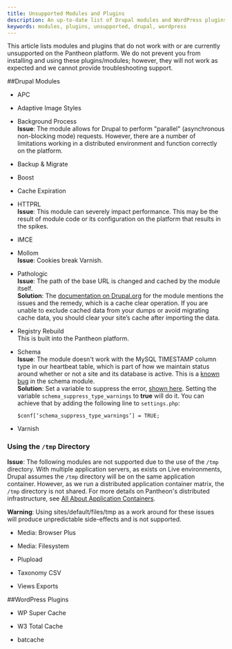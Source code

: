 ```yaml
---
title: Unsupported Modules and Plugins
description: An up-to-date list of Drupal modules and WordPress plugins Pantheon does not support.
keywords: modules, plugins, unsupported, drupal, wordpress
---
```

This article lists modules and plugins that do not work with or are currently unsupported on the Pantheon platform.
We do not prevent you from installing and using these plugins/modules; however, they will not work as expected and we cannot provide troubleshooting support.

##Drupal Modules

- APC

- Adaptive Image Styles

- Background Process  
**Issue**: The module allows for Drupal to perform "parallel" (asynchronous non-blocking mode) requests. However, there are a number of limitations working in a distributed environment and function correctly on the platform.

- Backup & Migrate

- Boost

- Cache Expiration

- HTTPRL  
**Issue**: This module can severely impact performance. This may be the result of module code or its configuration on the platform that results in the spikes.

- IMCE

- Mollom  
 **Issue**: Cookies break Varnish.

- Pathologic  
 **Issue**: The path of the base URL is changed and cached by the module itself.  
 **Solution**: The [documentation on Drupal.org](https://drupal.org/node/257026) for the module mentions the issues and the remedy, which is a cache clear operation. If you are unable to exclude cached data from your dumps or avoid migrating cache data, you should clear your site’s cache after importing the data.

- Registry Rebuild  
This is built into the Pantheon platform.

- Schema  
**Issue**: The module doesn't work with the MySQL TIMESTAMP column type in our heartbeat table, which is part of how we maintain status around whether or not a site and its database is active. This is a [known bug](https://drupal.org/node/468644) in the schema module.  
**Solution**: Set a variable to suppress the error, [shown here](http://drupalcode.org/project/schema.git/blob/08b02458694d186f8ab3bd0b24fbc738f9271108:/schema.module#l372). Setting the variable `schema_suppress_type_warnings` to **true** will do it. You can achieve that by adding the following line to `settings.php`:  
   ```
   $conf[‘schema_suppress_type_warnings’] = TRUE;
   ```

- Varnish


### Using the `/tmp` Directory
**Issue**:
The following modules are not supported due to the use of the `/tmp` directory. With multiple application servers, as exists on Live environments, Drupal assumes the `/tmp` directory will be on the same application container. However, as we run a distributed application container matrix, the `/tmp` directory is not shared. For more details on Pantheon's distributed infrastructure, see [All About Application Containers](/docs/articles/sites/all-about-application-containers).

<div class="alert alert-danger" role="alert">
<strong>Warning</strong>: Using sites/default/files/tmp as a work around for these issues will produce unpredictable side-effects and is not supported.</div>


- Media: Browser Plus

- Media: Filesystem

- Plupload

- Taxonomy CSV  

- Views Exports  



##WordPress Plugins

- WP Super Cache

- W3 Total Cache

- batcache

